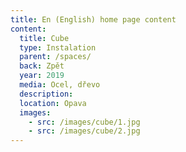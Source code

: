 ```yaml
---
title: En (English) home page content
content:
  title: Cube
  type: Instalation
  parent: /spaces/
  back: Zpět
  year: 2019
  media: Ocel, dřevo
  description: 
  location: Opava
  images:
    - src: /images/cube/1.jpg
    - src: /images/cube/2.jpg
---
```

